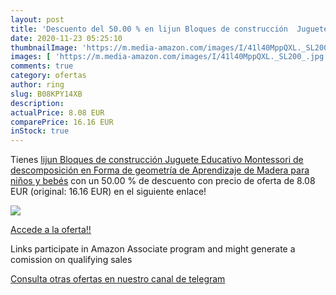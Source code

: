 ```yaml
---
layout: post
title: 'Descuento del 50.00 % en lijun Bloques de construcción  Juguete E'
date: 2020-11-23 05:25:10
thumbnailImage: 'https://m.media-amazon.com/images/I/41l40MppQXL._SL200_.jpg'
images: [ 'https://m.media-amazon.com/images/I/41l40MppQXL._SL200_.jpg' ]
comments: true
category: ofertas
author: ring
slug: B08KPY14XB
description:
actualPrice: 8.08 EUR
comparePrice: 16.16 EUR
inStock: true
---
```


Tienes [lijun Bloques de construcción  Juguete Educativo Montessori de descomposición en Forma de geometría de Aprendizaje de Madera para niños y bebés](https://www.amazon.es/dp/B08KPY14XB/?tag=redken-21) con un 50.00 % de descuento con precio de oferta de 8.08 EUR (original: 16.16 EUR) en el siguiente enlace!

[![](https://m.media-amazon.com/images/I/41l40MppQXL._SL200_.jpg)](https://www.amazon.es/dp/B08KPY14XB/?tag=redken-21)

[Accede a la oferta!!](https://www.amazon.es/dp/B08KPY14XB/?tag=redken-21)

Links participate in Amazon Associate program and might generate a comission on qualifying sales

[Consulta otras ofertas en nuestro canal de telegram](https://t.me/s/ofertas25)
